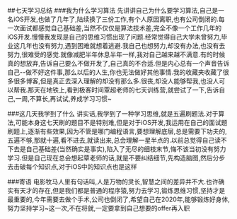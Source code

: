 ##七天学习总结
###我为什么学习算法
先讲讲自己为什么要学习算法,自己是一名iOS开发,也做了几年了,陆续换了三份工作,有个人原因离职,也有公司倒闭的.每一次面试都感觉自己基础差,当然不仅仅是算法技术差,完全不像一个工作几年的iOS开发.慢慢我发现是自己的思维习惯出现了问题.经常觉得自己大学未曾努力,毕业这几年也没有努力,遇到困难就想着逃避.我自己也想努力,却没有办法,也没有去努力,很难受的感觉.就像减肥半年休息半年一样,我对自己越来越不满意.有的时候真的想放弃,告诉自己要么不做开发了,自己真的不合适.但是内心总有一个声音告诉自己--做不好这件事,那么以后的人生,你也无法做好其他事情.我的收藏夹收藏了很多很多博客,但是真正去深入理解的却没有那么多.很丧,却没人能够帮我,也没人可以帮我.那天在地铁上,看到极客时间覃超老师的七天训练营,就尝试了一下,告诉自己,一周,不算长,再试试,养成学习习惯~

###这几天我学到了什么
讲实话,我学到了一种学习思维,就是五遍刷题法.对于算法,可能本身这七天刷的题目不是特别难,但是对于iOS开发,我运用在自己的面试题刷题上,逐渐有些效果,因为不管是哪门编程语言,要想理解底层,总是需要下功夫的,五遍不够,那就十遍,看不进去,就读出来,总会理解一星半点的.以前总觉得自己读不下去是自己基础差(当然确实是事实),陷入了无尽的细枝末节,悔不该当初没有努力学习.但是自己现在总会想起覃老师的话,就是不要纠结细节,先构造脑图,然后分步去击破每个知识点,对于iOS中的知识点也是这样

###寄语
电影牧马人里有句话叫,人是万物的灵长,智慧之间的差异并不大.也许确实有天才的存在,但是我们都是普通的程序猿,努力去学习,锻炼思维习惯,坚持才是最重要的,今年需要去做个手术,公司也倒闭了,希望自己在2020年,能够锻炼好身体,努力坚持学习~这一次,不在将就,一定要拿到自己想要的offer再入职
